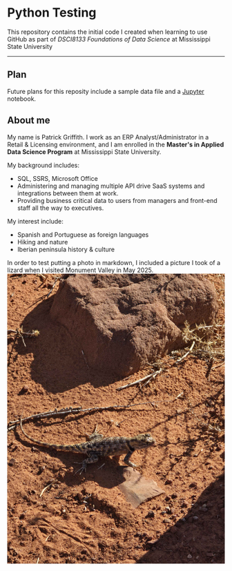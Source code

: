# Python Testing
This repository contains the initial code I created when learning to use GitHub as part of *DSCI8133 Foundations of Data Science* at Mississippi State University

---
## Plan
Future plans for this reposity include a sample data file and a [Jupyter](https://jupyter.org/) notebook.

## About me

My name is Patrick Griffith.  I work as an ERP Analyst/Administrator in a Retail & Licensing environment, and I am enrolled in the **Master's in Applied Data Science Program** at Mississippi State University.

My background includes:
- SQL, SSRS, Microsoft Office
- Administering and managing multiple API drive SaaS systems and integrations between them at work.
- Providing business critical data to users from managers and front-end staff all the way to executives.

My interest include:
- Spanish and Portuguese as foreign languages
- Hiking and nature
- Iberian peninsula history & culture

In order to test putting a photo in markdown, I included a picture I took of a lizard when I visited Monument Valley in May 2025.
![Monument Valley Lizard](lizard.jpg)
